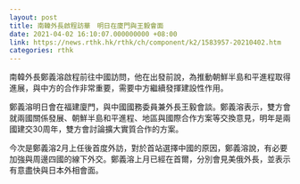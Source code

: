 ```yaml
---
layout: post
title: 南韓外長啟程訪華　明日在廈門與王毅會面
date: 2021-04-02 16:10:07.000000000 +08:00
link: https://news.rthk.hk/rthk/ch/component/k2/1583957-20210402.htm
categories: rthk
---
```


南韓外長鄭義溶啟程前往中國訪問，他在出發前說，為推動朝鮮半島和平進程取得進展，與中方的合作非常重要，需要中方繼續發揮建設性作用。

鄭義溶明日會在福建廈門，與中國國務委員兼外長王毅會談。鄭義溶表示，雙方會就兩國關係發展、朝鮮半島和平進程、地區與國際合作方案等交換意見，明年是兩國建交30周年，雙方會討論擴大實質合作的方案。

今次是鄭義溶2月上任後首度外訪，對於首站選擇中國的原因，鄭義溶說，有必要加強與周邊四國的線下外交。鄭義溶上月已經在首爾，分別會見美俄外長，並表示有意盡快與日本外相會面。
